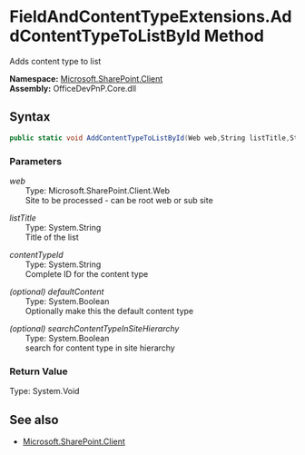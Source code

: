 # FieldAndContentTypeExtensions.AddContentTypeToListById Method  
Adds content type to list  

**Namespace:** [Microsoft.SharePoint.Client](Microsoft.SharePoint.Client.md)  
**Assembly:** OfficeDevPnP.Core.dll  
## Syntax
```C#
public static void AddContentTypeToListById(Web web,String listTitle,String contentTypeId,Boolean defaultContent,Boolean searchContentTypeInSiteHierarchy)
```
### Parameters
*web*  
&emsp;&emsp;Type: Microsoft.SharePoint.Client.Web  
&emsp;&emsp;Site to be processed - can be root web or sub site  
  
*listTitle*  
&emsp;&emsp;Type: System.String  
&emsp;&emsp;Title of the list  
  
*contentTypeId*  
&emsp;&emsp;Type: System.String  
&emsp;&emsp;Complete ID for the content type  
  
*(optional) defaultContent*  
&emsp;&emsp;Type: System.Boolean  
&emsp;&emsp;Optionally make this the default content type  
  
*(optional) searchContentTypeInSiteHierarchy*  
&emsp;&emsp;Type: System.Boolean  
&emsp;&emsp;search for content type in site hierarchy  
  
### Return Value
Type: System.Void  

## See also
- [Microsoft.SharePoint.Client](Microsoft.SharePoint.Client.md)
